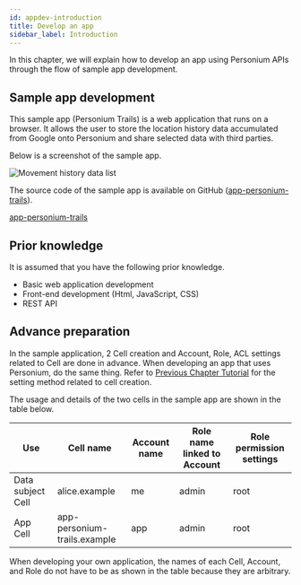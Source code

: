 ```yaml
---
id: appdev-introduction
title: Develop an app
sidebar_label: Introduction
---
```


In this chapter, we will explain how to develop an app using Personium APIs through the flow of sample app development.

## Sample app development

This sample app (Personium Trails) is a web application that runs on a browser. It allows the user to store the location history data accumulated from Google onto Personium and share selected data with third parties.

Below is a screenshot of the sample app.

![Movement history data list](assets/getting-started/trails_locations_public.png)

The source code of the sample app is available on GitHub ([app-personium-trails](https://github.com/personium/app-personium-trails)).

[app-personium-trails](https://github.com/personium/app-personium-trails)

## Prior knowledge

It is assumed that you have the following prior knowledge.

* Basic web application development
* Front-end development (Html, JavaScript, CSS)
* REST API

## Advance preparation

In the sample application, 2 Cell creation and Account, Role, ACL settings related to Cell are done in advance. When developing an app that uses Personium, do the same thing. Refer to [Previous Chapter Tutorial](../unit-administrator/tutorial.md) for the setting method related to cell creation.

The usage and details of the two cells in the sample app are shown in the table below.

|Use|Cell name|Account name|Role name linked to Account|Role permission settings|
|----|---|---------|-----------------------|--------------|
|Data subject Cell|alice.example|me|admin|root|
|App Cell|app-personium-trails.example|app|admin|root|

When developing your own application, the names of each Cell, Account, and Role do not have to be as shown in the table because they are arbitrary.
